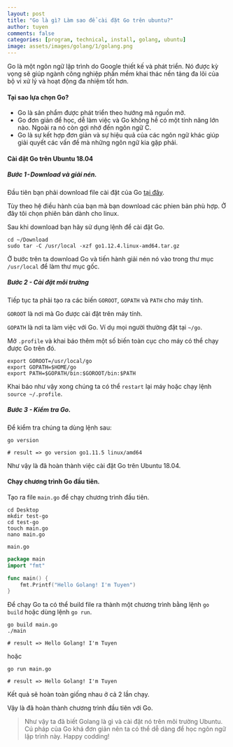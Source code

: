 ```yaml
---
layout: post
title: "Go là gì? Làm sao để cài đặt Go trên ubuntu?"
author: tuyen
comments: false
categories: [program, technical, install, golang, ubuntu]
image: assets/images/golang/1/golang.png
---
```


Go là một ngôn ngữ lập trình do Google thiết kế và phát triển. Nó được kỳ vọng sẽ giúp ngành công nghiệp phần mềm khai thác nền tảng đa lõi của bộ vi xử lý và hoạt động đa nhiệm tốt hơn.

#### Tại sao lựa chọn Go?

- Go là sản phẩm được phát triển theo hướng mã nguồn mở.
- Go đơn giản để học, dễ làm việc và Go không hề có một tính năng lớn nào. Ngoài ra nó còn gợi nhớ đến ngôn ngữ C.
- Go là sự kết hợp đơn giản và sự hiệu quả của các ngôn ngữ khác giúp giải quyết các vấn đề mà những ngôn ngữ kia gặp phải.

#### Cài đặt Go trên Ubuntu 18.04

##### Bước 1 - Download và giải nén.

Đầu tiên bạn phải download file cài đặt của Go [tại đây](https://golang.org/dl/).

Tùy theo hệ điều hành của bạn mà bạn download các phien bản phù hợp. Ở đây tôi chọn phiên bản dành cho linux.

Sau khi download bạn hãy sử dụng lệnh để cài đặt Go.

```shell
cd ~/Download
sudo tar -C /usr/local -xzf go1.12.4.linux-amd64.tar.gz
```

Ở bước trên ta download Go và tiến hành giải nén nó vào trong thư mục `/usr/local` để làm thư mục gốc.

##### Bước 2 - Cài đặt môi trường

Tiếp tục ta phải tạo ra các biến `GOROOT`, `GOPATH` và `PATH` cho máy tính.

`GOROOT` là nơi mà Go được cài đặt trên máy tính.

`GOPATH` là nơi ta làm việc với Go. Ví dụ mọi người thường đặt tại `~/go`.

Mở `.profile` và khai báo thêm một số biến toàn cục cho máy có thể chạy được Go trên đó.

```shell
export GOROOT=/usr/local/go
export GOPATH=$HOME/go
export PATH=$GOPATH/bin:$GOROOT/bin:$PATH
```

Khai báo như vậy xong chúng ta có thể `restart` lại máy hoặc chạy lệnh `source ~/.profile`.

##### Bước 3 - Kiểm tra Go.

Để kiểm tra chúng ta dùng lệnh sau:

```shell
go version

# result => go version go1.11.5 linux/amd64
```

Như vậy là đã hoàn thành việc cài đặt Go trên Ubuntu 18.04.

#### Chạy chương trình Go đầu tiên.

Tạo ra file `main.go` để chạy chương trình đầu tiên.
```shell
cd Desktop
mkdir test-go
cd test-go
touch main.go
nano main.go
```

`main.go`
```go
package main
import "fmt"

func main() {
    fmt.Printf("Hello Golang! I'm Tuyen")
}
```
Để chạy Go ta có thể build file ra thành một chương trình bằng lệnh `go build` hoặc dùng lệnh `go run`.

```shell
go build main.go
./main

# result => Hello Golang! I'm Tuyen
```

hoặc

```shell
go run main.go

# result => Hello Golang! I'm Tuyen
```

Kết quả sẽ hoàn toàn giống nhau ở cả 2 lần chạy.

Vậy là đã hoàn thành chương trình đầu tiên với Go.

>Như vậy ta đã biết Golang là gì và cài đặt nó trên môi trường Ubuntu. Cú pháp của Go khá đơn giản nên ta có thể dễ dàng để học ngôn ngữ lập trình này. Happy codding!